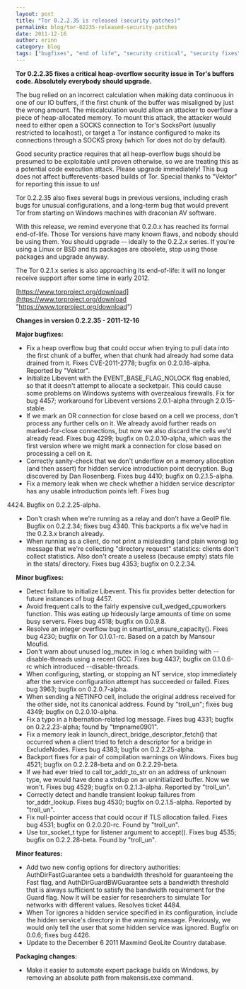 ```yaml
---
layout: post
title: "Tor 0.2.2.35 is released (security patches)"
permalink: blog/tor-02235-released-security-patches
date: 2011-12-16
author: erinn
category: blog
tags: ["bugfixes", "end of life", "security critical", "security fixes", "stable releases", "tor"]
---
```


**Tor 0.2.2.35 fixes a critical heap-overflow security issue in Tor's
 buffers code. Absolutely everybody should upgrade.**

The bug relied on an incorrect calculation when making data continuous
 in one of our IO buffers, if the first chunk of the buffer was
 misaligned by just the wrong amount. The miscalculation would allow an
 attacker to overflow a piece of heap-allocated memory. To mount this
 attack, the attacker would need to either open a SOCKS connection to
 Tor's SocksPort (usually restricted to localhost), or target a Tor
 instance configured to make its connections through a SOCKS proxy
 (which Tor does not do by default).

Good security practice requires that all heap-overflow bugs should be
 presumed to be exploitable until proven otherwise, so we are treating
 this as a potential code execution attack. Please upgrade immediately!
 This bug does not affect bufferevents-based builds of Tor. Special
 thanks to "Vektor" for reporting this issue to us!

Tor 0.2.2.35 also fixes several bugs in previous versions, including
 crash bugs for unusual configurations, and a long-term bug that
 would prevent Tor from starting on Windows machines with draconian
 AV software.

With this release, we remind everyone that 0.2.0.x has reached its
 formal end-of-life. Those Tor versions have many known flaws, and
 nobody should be using them. You should upgrade -- ideally to the
 0.2.2.x series. If you're using a Linux or BSD and its packages are
 obsolete, stop using those packages and upgrade anyway.

The Tor 0.2.1.x series is also approaching its end-of-life: it will no
 longer receive support after some time in early 2012.

[https://www.torproject.org/download](https://www.torproject.org/download "https://www.torproject.org/download")

**Changes in version 0.2.2.35 - 2011-12-16**

**Major bugfixes:**

- Fix a heap overflow bug that could occur when trying to pull
 data into the first chunk of a buffer, when that chunk had
 already had some data drained from it. Fixes CVE-2011-2778;
 bugfix on 0.2.0.16-alpha. Reported by "Vektor".
- Initialize Libevent with the EVENT\_BASE\_FLAG\_NOLOCK flag enabled, so
 that it doesn't attempt to allocate a socketpair. This could cause
 some problems on Windows systems with overzealous firewalls. Fix for
 bug 4457; workaround for Libevent versions 2.0.1-alpha through
 2.0.15-stable.
- If we mark an OR connection for close based on a cell we process,
 don't process any further cells on it. We already avoid further
 reads on marked-for-close connections, but now we also discard the
 cells we'd already read. Fixes bug 4299; bugfix on 0.2.0.10-alpha,
 which was the first version where we might mark a connection for
 close based on processing a cell on it.
- Correctly sanity-check that we don't underflow on a memory
 allocation (and then assert) for hidden service introduction
 point decryption. Bug discovered by Dan Rosenberg. Fixes bug 4410;
 bugfix on 0.2.1.5-alpha.
- Fix a memory leak when we check whether a hidden service
 descriptor has any usable introduction points left. Fixes bug
 4424. Bugfix on 0.2.2.25-alpha.
- Don't crash when we're running as a relay and don't have a GeoIP
 file. Bugfix on 0.2.2.34; fixes bug 4340. This backports a fix
 we've had in the 0.2.3.x branch already.
- When running as a client, do not print a misleading (and plain
 wrong) log message that we're collecting "directory request"
 statistics: clients don't collect statistics. Also don't create a
 useless (because empty) stats file in the stats/ directory. Fixes
 bug 4353; bugfix on 0.2.2.34.

**Minor bugfixes:**

- Detect failure to initialize Libevent. This fix provides better
 detection for future instances of bug 4457.
- Avoid frequent calls to the fairly expensive cull\_wedged\_cpuworkers
 function. This was eating up hideously large amounts of time on some
 busy servers. Fixes bug 4518; bugfix on 0.0.9.8.
- Resolve an integer overflow bug in smartlist\_ensure\_capacity().
 Fixes bug 4230; bugfix on Tor 0.1.0.1-rc. Based on a patch by
 Mansour Moufid.
- Don't warn about unused log\_mutex in log.c when building with
 --disable-threads using a recent GCC. Fixes bug 4437; bugfix on
 0.1.0.6-rc which introduced --disable-threads.
- When configuring, starting, or stopping an NT service, stop
 immediately after the service configuration attempt has succeeded
 or failed. Fixes bug 3963; bugfix on 0.2.0.7-alpha.
- When sending a NETINFO cell, include the original address
 received for the other side, not its canonical address. Found
 by "troll\_un"; fixes bug 4349; bugfix on 0.2.0.10-alpha.
- Fix a typo in a hibernation-related log message. Fixes bug 4331;
 bugfix on 0.2.2.23-alpha; found by "tmpname0901".
- Fix a memory leak in launch\_direct\_bridge\_descriptor\_fetch() that
 occurred when a client tried to fetch a descriptor for a bridge
 in ExcludeNodes. Fixes bug 4383; bugfix on 0.2.2.25-alpha.
- Backport fixes for a pair of compilation warnings on Windows.
 Fixes bug 4521; bugfix on 0.2.2.28-beta and on 0.2.2.29-beta.
- If we had ever tried to call tor\_addr\_to\_str on an address of
 unknown type, we would have done a strdup on an uninitialized
 buffer. Now we won't. Fixes bug 4529; bugfix on 0.2.1.3-alpha.
 Reported by "troll\_un".
- Correctly detect and handle transient lookup failures from
 tor\_addr\_lookup. Fixes bug 4530; bugfix on 0.2.1.5-alpha.
 Reported by "troll\_un".
- Fix null-pointer access that could occur if TLS allocation failed.
 Fixes bug 4531; bugfix on 0.2.0.20-rc. Found by "troll\_un".
- Use tor\_socket\_t type for listener argument to accept(). Fixes bug
 4535; bugfix on 0.2.2.28-beta. Found by "troll\_un".

**Minor features:**

- Add two new config options for directory authorities:
 AuthDirFastGuarantee sets a bandwidth threshold for guaranteeing the
 Fast flag, and AuthDirGuardBWGuarantee sets a bandwidth threshold
 that is always sufficient to satisfy the bandwidth requirement for
 the Guard flag. Now it will be easier for researchers to simulate
 Tor networks with different values. Resolves ticket 4484.
- When Tor ignores a hidden service specified in its configuration,
 include the hidden service's directory in the warning message.
 Previously, we would only tell the user that some hidden service
 was ignored. Bugfix on 0.0.6; fixes bug 4426.
- Update to the December 6 2011 Maxmind GeoLite Country database.

**Packaging changes:**

- Make it easier to automate expert package builds on Windows,
 by removing an absolute path from makensis.exe command.

